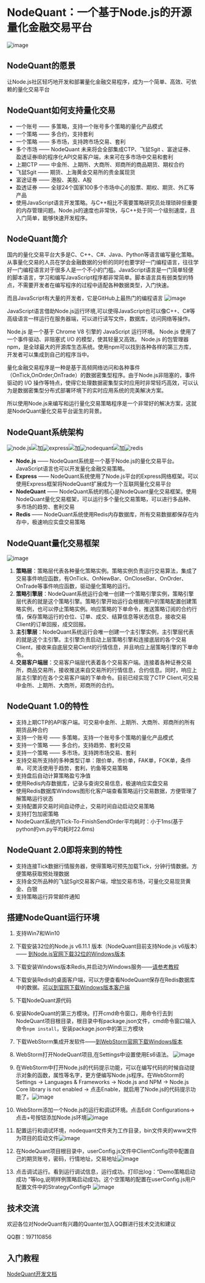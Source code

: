 # NodeQuant：一个基于Node.js的开源量化金融交易平台
![image](http://i2.kiimg.com/1949/2fbd754431d72fa9.jpg)

## NodeQuant的愿景

让Node.js社区轻巧地开发和部署量化金融交易程序，成为一个简单、高效、可依赖的量化交易平台

## NodeQuant如何支持量化交易

- 一个账号 —— 多策略，支持一个账号多个策略的量化产品模式
- 一个策略 —— 多合约，支持套利
- 一个策略 —— 多市场，支持跨市场交易、套利
- 多个市场 —— NodeQuant 未来将会全部集成CTP、飞鼠Sgit 、富途证券、盈透证券IB的程序化API交易客户端，未来可在多市场中交易和套利
- 上期CTP  —— 中金所、上期所、大商所、郑商所的商品期货、期权合约
- 飞鼠Sgit —— 期货、上海黄金交易所的贵金属现货
- 富途证券 —— 港股、美股、A股
- 盈透证券 —— 全球24个国家100多个市场中心的股票、期权、期货、外汇等产品
- 使用JavaScript语言开发策略。与C++相比不需要策略研究员处理琐碎但重要的内存管理问题。Node.js的速度也非常快，与C++处于同一个级别速度，且入门简单，能够快速开发程序。

## NodeQuant简介
国内的量化交易平台大多是C、C++、C#、Java、Python等语言编写量化策略。从事量化交易的人员在学会金融数据的分析的同时也要学好一门编程语言，往往学好一门编程语言对于很多人是一个不小的门槛。JavaScript语言是一门简单轻便的脚本语言，学习和编写JavaScript程序都非常简单。脚本语言具有弱类型的特点，不需要开发者在编写程序的过程中适配各种数据类型，入门快速。

而且JavaScript有大量的开发者，它是GitHub上最热门的编程语言
![image](http://i2.kiimg.com/1949/f5d21c3656d0792c.jpg)

JavaScript语言借助Node.js运行环境,可以使得JavaScript也可以像C++、C#等高级语言一样运行在服务器端，可以进行读写文件，数据库，访问网络等操作。

Node.js 是一个基于 Chrome V8 引擎的 JavaScript 运行环境。 
Node.js 使用了一个事件驱动、非阻塞式 I/O 的模型，使其轻量又高效。 
Node.js 的包管理器 npm，是全球最大的开源库生态系统。使用npm可以找到各种各样的第三方库，开发者可以集成到自己的程序当中。

量化金融交易程序是一种是基于高频网络访问和各种事件（OnTick,OnOrder,OnTrade）的数据密集型程序。由于Node.js非阻塞的，事件驱动的 I/O 操作等特点，使得它处理数据密集型实时应用时非常轻巧高效，可以认为是数据密集型分布式部署环境下的实时应用系统的完美解决方案。

所以使用Node.js来编写和运行量化交易策略程序是一个非常好的解决方案，这就是NodeQuant量化交易平台诞生的背景。

## NodeQuant系统架构
![node.js](http://i2.nbimg.com/605009/5509796883d486c7.jpg)![加](http://i4.fuimg.com/605009/be9d40cbc1b82106.jpg)![express](http://i2.nbimg.com/605009/eefea14a8a637385.jpg)![加](http://i4.fuimg.com/605009/be9d40cbc1b82106.jpg)![nodequant](http://i2.nbimg.com/605009/038aef6f11b224f4.jpg)![加](http://i4.fuimg.com/605009/be9d40cbc1b82106.jpg)![redis](http://i2.nbimg.com/605009/c0038278cda84ed5.jpg)
- **Node.js** —— NodeQuant系统是一个基于Node.js的量化交易平台。JavaScript语言也可以开发量化金融交易策略。
- **Express** —— NodeQuant系统使用了Node.js平台的Express网络框架。可以使用Express框架将NodeQuant扩展成为一个互联网量化交易平台
- **NodeQuant** —— NodeQuant系统的核心是NodeQuant量化交易框架。使用NodeQuant量化交易框架，可以运行多个量化交易策略，可以进行多品种、多市场的趋势、套利交易
- **Redis** —— NodeQuant系统使用Redis内存数据库，所有交易数据都保存在内存中，极速响应实盘交易策略


## NodeQuant量化交易框架

![image](http://i2.kiimg.com/1949/5c05aec0fc211d76.png)

1. **策略层**：策略层代表各种量化策略实例。策略实例负责运行交易算法，集成了交易事件响应函数，有OnTick、OnNewBar、OnCloseBar、OnOrder、OnTrade等事件响应函数，驱动量化策略的运行。
2. **策略引擎层**：NodeQuant系统运行会唯一创建一个策略引擎实例，策略引擎层代表的就是这个策略引擎。策略引擎开始运行会根据用户的策略配置创建策略实例，也可以停止策略实例。响应策略的下单命令，推送策略订阅的合约行情，保存策略运行的仓位、订单、成交、结算信息等状态信息，接收交易Client的订单回报，成交回报。
3. **主引擎层**：NodeQuant系统运行会唯一创建一个主引擎实例，主引擎层代表的就是这个主引擎。主引擎负责启动上层策略引擎和连接底层的各个交易Client，接收来自底层交易Cient的行情信息，并且响应上层策略引擎的下单命令。
4. **交易客户端层**：交易客户端层代表着各个交易客户端。连接着各种证券交易所，商品交易所，接收推送来自交易所的行情信息，合约信息。同时，响应上层主引擎的在各个交易客户端的下单命令。目前已经实现了CTP Client,可交易中金所、上期所、大商所，郑商所的合约。

## NodeQuant 1.0的特性
- 支持上期CTP的API客户端。可交易中金所、上期所、大商所、郑商所的所有期货品种合约
- 支持一个账号 —— 多策略，支持一个账号多个策略的量化产品模式
- 支持一个策略 —— 多合约，支持趋势、套利交易
- 支持一个策略 —— 多市场，支持跨市场交易、套利
- 支持交易所支持的多种类型订单：限价单，市价单，FAK单，FOK单，条件单。可灵活使用于趋势，套利，钓鱼等交易策略
- 支持盘后自动计算策略盈亏净值
- 使用Redis内存数据库，记录与查询交易信息，极速响应实盘交易
- 使用Redis数据库Windows图形化客户端查看策略运行交易数据，方便管理了解策略运行状态
- 支持配置非交易时间自动停止，交易时间自动启动交易策略
- 支持打包加密策略
- NodeQuant系统内Tick-To-FinishSendOrder平均耗时：小于1ms(基于python的vn.py平均耗时22.6ms)

## NodeQuant 2.0即将来到的特性
- 支持连接Tick数据行情服务器，使得策略可预先加载Tick，分钟行情数据。方便策略获取预处理数据
- 支持金交所品种的飞鼠Sgit交易客户端，增加交易市场，可量化交易现货黄金、白银
- 支持策略运行异常邮件通知


## 搭建NodeQuant运行环境
1. 支持Win7和Win10
2. 下载安装32位的Node.js v6.11.1 版本（NodeQuant目前支持Node.js v6版本）—— [到Node.js官网下载32位的Windows版本](https://nodejs.org/en/download/)
3. 下载安装Windows版本Redis,并启动为Windows服务——[请参考教程](http://keenwon.com/1275.html)

4. 下载安装Redis的桌面客户端，可以方便查看NodeQuant保存在Redis数据库中的数据。[可以到官网下载Windows版本客户端](https://redisdesktop.com/download)
5. 下载NodeQuant源代码
6. 安装NodeQuant的第三方模块。打开cmd命令窗口，用命令行去到NodeQuant项目根目录，根目录中有package.json文件，cmd命令窗口输入命令```npm install```，安装package.json中的第三方模块

7. 下载WebStorm集成开发软件——[到WebStorm官网下载Windows版本](http://www.jetbrains.com/webstorm/)
8. WebStorm打开NodeQuant项目,在Settings中设置使用Es6语法。 ![image](http://i2.kiimg.com/1949/c8ce699f9931f362.png)
9. 在WebStorm中打开Node.js的代码提示功能，可以在编写代码的时候自动提示对象的函数，属性等名字，更方便编写Node.js程序。在WebStorm的Settings -> Languages & Frameworks -> Node.js and NPM -> Node.js Core library is not enabled -> 点击Enable，就启用了Node.js的代码提示功能了。![image](http://i2.kiimg.com/1949/9762caca3f7503f6.png)
10. WebStorm添加一个Node.js的运行和调试环境。点击Edit Configurations->点击+号按钮添加Node.js环境![image](http://i1.buimg.com/1949/c9b638912962296f.png)
11. 配置运行和调试环境，nodequant文件夹为工作目录，bin文件夹的www文件为项目的启动文件![image](http://i2.kiimg.com/1949/e5fee1112eec9505.png)
12. 在NodeQuant项目根目录中，userConfig.js文件中ClientConfig项中配置自己的期货账号，密码，行情地址，交易地址![image](http://chuantu.biz/t6/2/1502551222x1876853738.png)
13. 点击调试运行。看到运行调试信息，运行成功。打印出log：“Demo策略启动成功 ”等log,说明样例策略启动成功。这个空策略的配置在userConfig.js用户配置文件中的StrategyConfig中
![image](http://chuantu.biz/t6/2/1502551531x2890149655.png)



## 技术交流

欢迎各位对NodeQuant有兴趣的Quanter加入QQ群进行技术交流和建议

QQ群：197110856

## 入门教程

[NodeQuant开发文档](https://www.markbj.com/book/2ui9718/15921)

